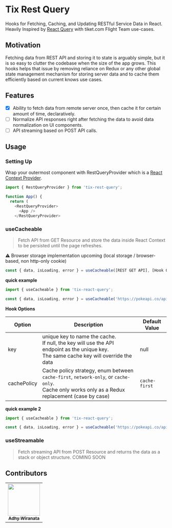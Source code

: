 # Tix Rest Query

Hooks for Fetching, Caching, and Updating RESTful Service Data in React. Heavily Inspired by [React Query](https://github.com/tannerlinsley/react-query) with tiket.com Flight Team use-cases.

## Motivation

Fetching data from REST API and storing it to state is arguably simple, but it is so easy to clutter the codebase when the size of the app grows. This hooks helps that issue by removing reliance on Redux or any other global state management mechanism for storing server data and to cache them efficiently based on current knows use cases.

## Features

- [x] Ability to fetch data from remote server once, then cache it for certain amount of time, declaratively.
- [ ] Normalize API responses right after fetching the data to avoid data normalization on UI components.
- [ ] API streaming based on POST API calls.

## Usage

### Setting Up

Wrap your outermost component with RestQueryProvider which is a [React Context Provider](https://reactjs.org/docs/context.html#contextprovider).

```javascript
import { RestQueryProvider } from 'tix-rest-query';

function App() {
  return (
    <RestQueryProvider>
      <App />
    </RestQueryProvider>
```

### useCacheable

> Fetch API from GET Resource and store the data inside React Context to be persisted until the page refreshes.

⚠️ Browser storage implementation upcoming (local storage / browser-based, non http-only cookie)

```javascript
const { data, isLoading, error } = useCacheable([REST GET API], [Hook Options]);
```

__quick example__

```javascript
import { useCacheable } from 'tix-react-query';

const { data, isLoading, error } = useCacheable('https://pokeapi.co/api/v2/pokemon/xerneas');
```

__Hook Options__

|Option|Description|Default Value|
|---|---|---|
|key|unique key to name the cache. <br />If null, the key will use the API endpoint as the unique key. <br />The same cache key will override the data|null|
|cachePolicy|Cache policy strategy, enum between `cache-first`, `network-only`, or `cache-only`. <br />Cache only works only as a Redux replacement (case by case)|`cache-first`|


__quick example 2__

```javascript
import { useCacheable } from 'tix-react-query';

const { data, isLoading, error } = useCacheable('https://pokeapi.co/api/v2/pokemon/yveltal', { key: 'yveltal', cachePolicy: 'network-only' });
```


### useStreamable

> Fetch streaming API from POST Resource and returns the data as a stack or object structure. COMING SOON

## Contributors

<table>
  <tr>
    <td align="center"><a href="https://adhywiranata.com"><img src="https://avatars2.githubusercontent.com/u/72432393?s=460&u=712228020084b9c33c2608998432114f41e045a2&v=4" width="100px;" alt=""/><br /><sub><b>Adhy Wiranata</b></sub></a><br /></td>
  </tr>
</table>
